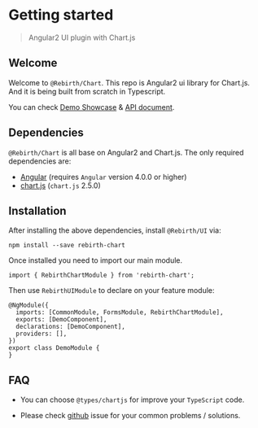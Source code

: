 # Getting started 

> Angular2 UI plugin with Chart.js

## Welcome

Welcome to `@Rebirth/Chart`. This repo is Angular2 ui library for Chart.js. And it is being built from scratch in Typescript.

You can check [Demo Showcase](/rebirth-chart) & [API document](/rebirth-chart/compodocs/overview.html).


## Dependencies

`@Rebirth/Chart` is all base on Angular2 and Chart.js.
The only required dependencies are:

* [Angular](https://angular.io/) (requires `Angular` version 4.0.0 or higher)
* [chart.js](http://www.chartjs.org/) (`chart.js` 2.5.0)



## Installation

After installing the above dependencies, install `@Rebirth/UI` via: 
  
    npm install --save rebirth-chart
  
Once installed you need to import our main module.

    import { RebirthChartModule } from 'rebirth-chart';
  
Then use `RebirthUIModule` to declare on your feature module:


    @NgModule({
      imports: [CommonModule, FormsModule, RebirthChartModule],
      exports: [DemoComponent],
      declarations: [DemoComponent],
      providers: [],
    })
    export class DemoModule {
    }

## FAQ

* You can choose `@types/chartjs` for improve your `TypeScript` code.

* Please check [github](https://github.com/greengerong/rebirth-chart/issues) issue for your common problems / solutions.
